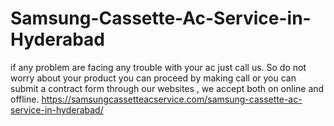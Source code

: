 # Samsung-Cassette-Ac-Service-in-Hyderabad
 if any problem are facing any trouble with your ac just call us. So do not worry about your product you can proceed by making call or you can submit  a contract  form  through our websites , we accept both on online and offline.  https://samsungcassetteacservice.com/samsung-cassette-ac-service-in-hyderabad/
